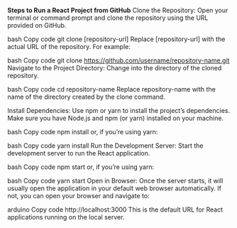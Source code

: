 **Steps to Run a React Project from GitHub**
Clone the Repository:
Open your terminal or command prompt and clone the repository using the URL provided on GitHub.

bash
Copy code
git clone [repository-url]
Replace [repository-url] with the actual URL of the repository. For example:

bash
Copy code
git clone https://github.com/username/repository-name.git
Navigate to the Project Directory:
Change into the directory of the cloned repository.

bash
Copy code
cd repository-name
Replace repository-name with the name of the directory created by the clone command.

Install Dependencies:
Use npm or yarn to install the project’s dependencies. Make sure you have Node.js and npm (or yarn) installed on your machine.

bash
Copy code
npm install
or, if you’re using yarn:

bash
Copy code
yarn install
Run the Development Server:
Start the development server to run the React application.

bash
Copy code
npm start
or, if you’re using yarn:

bash
Copy code
yarn start
Open in Browser:
Once the server starts, it will usually open the application in your default web browser automatically. If not, you can open your browser and navigate to:

arduino
Copy code
http://localhost:3000
This is the default URL for React applications running on the local server.
